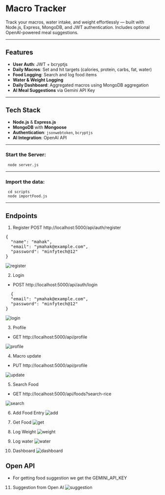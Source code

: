 # Macro Tracker

Track your macros, water intake, and weight effortlessly — built with Node.js, Express, MongoDB, and JWT authentication. Includes optional OpenAI-powered meal suggestions.

---

## Features

- **User Auth**: JWT + bcryptjs  
- **Daily Macros**: Set and hit targets (calories, protein, carbs, fat, water)  
- **Food Logging**: Search and log food items  
- **Water & Weight Logging**  
- **Daily Dashboard**: Aggregated macros using MongoDB aggregation  
- **AI Meal Suggestions** via Gemini API Key

---

## Tech Stack

- **Node.js** & **Express.js**  
- **MongoDB** with **Mongoose**  
- **Authentication**: `jsonwebtoken`, `bcryptjs`  
- **AI Integration**: OpenAI API 

---
### **Start the Server:**
     node server.js

---
### **Import the data:**
     cd scripts
     node importFood.js

---

## Endpoints

1. Register 
POST http://localhost:5000/api/auth/register
<pre>{
  "name": "mahak",
  "email": "ymahak@example.com",
  "password": "minfytech@12"
}
</pre>
![register](./screenshots/register.png)

2. Login 
- POST http://localhost:5000/api/auth/login
<pre>
  {
  "email": "ymahak@example.com",
  "password": "minfytech@12"
}
</pre>
![login](./screenshots/login.png)

3. Profile 
- GET http://localhost:5000/api/profile
  
![profile](./screenshots/profile.png)

4. Macro update
- PUT http://localhost:5000/api/profile
  
![update](./screenshots/macro-update.png)

5. Search Food
- GET http://localhost:5000/api/foods?search-rice
  
![search](./screenshots/food-search.png)

6. Add Food Entry
![add](./screenshots/food_entry.png)

7. Get Food
![get](./screenshots/foods.png)

8. Log Weight
![weight](./screenshots/weight_log.png)

9. Log water
![water](./screenshots/water_log.png)

10. Dashboard
![dashboard](./screenshots/dashboard.png)


## Open API 
- For getting food suggestion we get the GEMINI_API_KEY 
11. Suggestion from Open AI 
![suggestion](./screenshots/api_suggestion.png)










